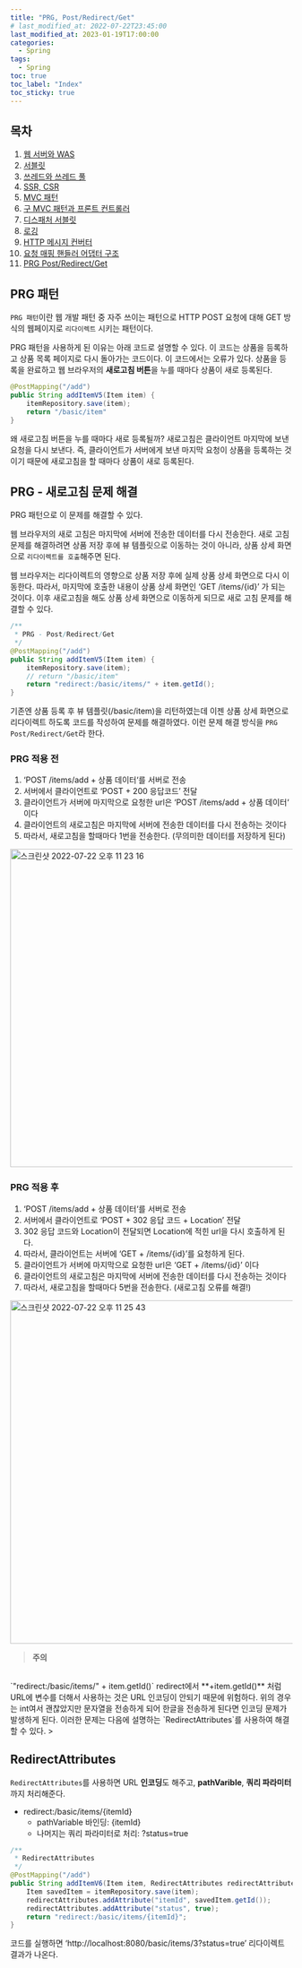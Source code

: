 ```yaml
---
title: "PRG, Post/Redirect/Get"
# last_modified_at: 2022-07-22T23:45:00
last_modified_at: 2023-01-19T17:00:00
categories: 
  - Spring
tags:
  - Spring
toc: true
toc_label: "Index"
toc_sticky: true
---
```


## 목차

1. [웹 서버와 WAS](https://yessm621.github.io/http/Web-WebServer-WAS/)
2. [서블릿](https://yessm621.github.io/spring/Spring-Servlet/)
3. [쓰레드와 쓰레드 풀](https://yessm621.github.io/spring/Spring-Thread/)
4. [SSR, CSR](https://yessm621.github.io/http/Web-SSR-CSR/)
5. [MVC 패턴](https://yessm621.github.io/spring/Spring-MVCPattern/)
6. [구 MVC 패턴과 프론트 컨트롤러](https://yessm621.github.io/spring/Spring-MVCPattern-FrontController/)
7. [디스패처 서블릿](https://yessm621.github.io/spring/Spring-DispatcherServlet/)
8. [로깅](https://yessm621.github.io/web/Spring-Logging/)
9. [HTTP 메시지 컨버터](https://yessm621.github.io/spring/Spring-HTTPMessageConverter/)
10. [요청 매핑 핸들러 어댑터 구조](https://yessm621.github.io/spring/Spring-RequestMappingHandlerAdapter/)
11. [PRG Post/Redirect/Get](https://yessm621.github.io/spring/Spring-PRG/)

## PRG 패턴

`PRG 패턴`이란 웹 개발 패턴 중 자주 쓰이는 패턴으로 HTTP POST 요청에 대해 GET 방식의 웹페이지로 `리다이렉트` 시키는 패턴이다.

PRG 패턴을 사용하게 된 이유는 아래 코드로 설명할 수 있다. 이 코드는 상품을 등록하고 상품 목록 페이지로 다시 돌아가는 코드이다. 이 코드에서는 오류가 있다. 상품을 등록을 완료하고 웹 브라우저의 **새로고침 버튼**을 누를 때마다 상품이 새로 등록된다.

```java
@PostMapping("/add")
public String addItemV5(Item item) {
    itemRepository.save(item);
    return "/basic/item"
}
```

왜 새로고침 버튼을 누를 때마다 새로 등록될까? 새로고침은 클라이언트 마지막에 보낸 요청을 다시 보낸다. 즉, 클라이언트가 서버에게 보낸 마지막 요청이 상품을 등록하는 것이기 때문에 새로고침을 할 때마다 상품이 새로 등록된다.

## PRG - 새로고침 문제 해결

PRG 패턴으로 이 문제를 해결할 수 있다.

웹 브라우저의 새로 고침은 마지막에 서버에 전송한 데이터를 다시 전송한다. 새로 고침 문제를 해결하려면 상품 저장 후에 뷰 템플릿으로 이동하는 것이 아니라, 상품 상세 화면으로 `리다이렉트를 호출`해주면 된다.

웹 브라우저는 리다이렉트의 영향으로 상품 저장 후에 실제 상품 상세 화면으로 다시 이동한다. 따라서, 마지막에 호출한 내용이 상품 상세 화면인 ‘GET /items/{id}’ 가 되는 것이다. 이후 새로고침을 해도 상품 상세 화면으로 이동하게 되므로 새로 고침 문제를 해결할 수 있다.

```java
/**
 * PRG - Post/Redirect/Get
 */
@PostMapping("/add")
public String addItemV5(Item item) {
    itemRepository.save(item);
    // return "/basic/item"
    return "redirect:/basic/items/" + item.getId();
}
```

기존엔 상품 등록 후 뷰 템플릿(/basic/item)을 리턴하였는데 이젠 상품 상세 화면으로 리다이렉트 하도록 코드를 작성하여 문제를 해결하였다. 이런 문제 해결 방식을 `PRG Post/Redirect/Get`라 한다.

### PRG 적용 전

1. ‘POST /items/add + 상품 데이터‘를 서버로 전송
2. 서버에서 클라이언트로 ‘POST + 200 응답코드’ 전달
3. 클라이언트가 서버에 마지막으로 요청한 url은 ‘POST /items/add + 상품 데이터‘ 이다
4. 클라이언트의 새로고침은 마지막에 서버에 전송한 데이터를 다시 전송하는 것이다
5. 따라서, 새로고침을 할때마다 1번을 전송한다. (무의미한 데이터를 저장하게 된다)

<img width="568" alt="스크린샷 2022-07-22 오후 11 23 16" src="https://user-images.githubusercontent.com/79130276/180464226-cc5f7b3c-37a0-40f5-8b02-d640f10a31aa.png">

### PRG 적용 후

1. ‘POST /items/add + 상품 데이터‘를 서버로 전송
2. 서버에서 클라이언트로 ‘POST + 302 응답 코드 + Location’ 전달
3. 302 응답 코드와 Location이 전달되면 Location에 적힌 url을 다시 호출하게 된다.
4. 따라서, 클라이언트는 서버에 ‘GET + /items/{id}’를 요청하게 된다.
5. 클라이언트가 서버에 마지막으로 요청한 url은 ‘GET + /items/{id}’ 이다
6. 클라이언트의 새로고침은 마지막에 서버에 전송한 데이터를 다시 전송하는 것이다
7. 따라서, 새로고침을 할때마다 5번을 전송한다. (새로고침 오류를 해결!)

<img width="613" alt="스크린샷 2022-07-22 오후 11 25 43" src="https://user-images.githubusercontent.com/79130276/180464206-79a1214a-c986-45e5-a805-1a54b4e7cf20.png">

> **주의**
<br>
`"redirect:/basic/items/" + item.getId()`  redirect에서 **+item.getId()** 처럼 URL에 변수를 더해서 사용하는 것은 URL 인코딩이 안되기 때문에 위험하다. 위의 경우는 int여서 괜찮았지만 문자열을 전송하게 되어 한글을 전송하게 된다면 인코딩 문제가 발생하게 된다. 이러한 문제는 다음에 설명하는 `RedirectAttributes`를 사용하여 해결할 수 있다.
> 

## RedirectAttributes

`RedirectAttributes`를 사용하면 URL **인코딩**도 해주고, **pathVarible**, **쿼리 파라미터**까지 처리해준다.

- redirect:/basic/items/{itemId}
    - pathVariable 바인딩: {itemId}
    - 나머지는 쿼리 파라미터로 처리: ?status=true

```java
/**
 * RedirectAttributes
 */
@PostMapping("/add")
public String addItemV6(Item item, RedirectAttributes redirectAttributes) {
    Item savedItem = itemRepository.save(item);
    redirectAttributes.addAttribute("itemId", savedItem.getId());
    redirectAttributes.addAttribute("status", true);
    return "redirect:/basic/items/{itemId}";
}
```

코드를 실행하면 ‘http://localhost:8080/basic/items/3?status=true’ 리다이렉트 결과가 나온다.